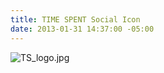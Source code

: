 ```yaml
---
title: TIME SPENT Social Icon
date: 2013-01-31 14:37:00 -05:00
---
```


![TS_logo.jpg](/uploads/TS_logo.jpg)